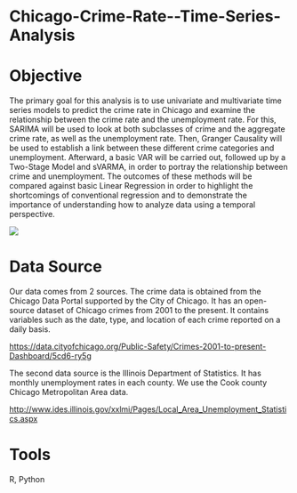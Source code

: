 # Chicago-Crime-Rate--Time-Series-Analysis
# Objective
The primary goal for this analysis is to use univariate and multivariate time series models to predict the crime rate in Chicago and examine the relationship between the crime rate and the unemployment rate. For this, SARIMA will be used to look at both subclasses of crime and the aggregate crime rate, as well as the unemployment rate. Then, Granger Causality will be used to establish a link between these different crime categories and unemployment. Afterward, a basic VAR will be carried out, followed up by a Two-Stage Model and sVARMA, in order to portray the relationship between crime and unemployment. The outcomes of these methods will be compared against basic Linear Regression in order to highlight the shortcomings of conventional regression and to demonstrate the importance of understanding how to analyze data using a temporal perspective.

![](Data/Unemployement.png)

# Data Source
Our data comes from 2 sources. The crime data is obtained from the Chicago Data Portal supported by the City of Chicago. It has an open-source dataset of Chicago crimes from 2001 to the present. It contains variables such as the date, type, and location of each crime reported on a daily basis.

https://data.cityofchicago.org/Public-Safety/Crimes-2001-to-present-Dashboard/5cd6-ry5g

The second data source is the Illinois Department of Statistics. It has monthly unemployment rates in each county. We use the Cook county Chicago Metropolitan Area data.

http://www.ides.illinois.gov/xxlmi/Pages/Local_Area_Unemployment_Statistics.aspx

# Tools
R, Python
